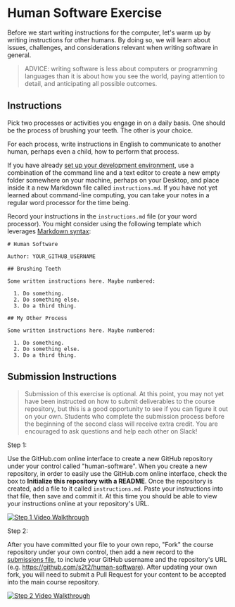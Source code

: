 # Human Software Exercise

Before we start writing instructions for the computer, let's warm up by writing instructions for other humans. By doing so, we will learn about issues, challenges, and considerations relevant when writing software in general.

> ADVICE: writing software is less about computers or programming languages than it is about how you see the world, paying attention to detail, and anticipating all possible outcomes.

## Instructions

Pick two processes or activities you engage in on a daily basis. One should be the process of brushing your teeth. The other is your choice.

For each process, write instructions in English to communicate to another human, perhaps even a child, how to perform that process.

If you have already [set up your development environment](/exercises/dev-environment-setup/exercise.md), use a combination of the command line and a text editor to create a new empty folder somewhere on your machine, perhaps on your Desktop, and place inside it a new Markdown file called `instructions.md`. If you have not yet learned about command-line computing, you can take your notes in a regular word processor for the time being.

Record your instructions in the `instructions.md` file (or your word processor). You might consider using the following template which leverages [Markdown syntax](https://guides.github.com/pdfs/markdown-cheatsheet-online.pdf):

    # Human Software

    Author: YOUR_GITHUB_USERNAME

    ## Brushing Teeth

    Some written instructions here. Maybe numbered:

      1. Do something.
      2. Do something else.
      3. Do a third thing.

    ## My Other Process

    Some written instructions here. Maybe numbered:

      1. Do something.
      2. Do something else.
      3. Do a third thing.

## Submission Instructions

> Submission of this exercise is optional. At this point, you may not yet have been instructed on how to submit deliverables to the course repository, but this is a good opportunity to see if you can figure it out on your own. Students who complete the submission process before the beginning of the second class will receive extra credit. You are encouraged to ask questions and help each other on Slack!

Step 1:

Use the GitHub.com online interface to create a new GitHub repository under your control called "human-software". When you create a new repository, in order to easily use the GitHub.com online interface, check the box to **Initialize this repository with a README**. Once the repository is created, add a file to it called `instructions.md`. Paste your instructions into that file, then save and commit it. At this time you should be able to view your instructions online at your repository's URL.

[![Step 1 Video Walkthrough](img/submission-process-1-of-2.gif)](https://youtu.be/DT1d3vQ9kHM)


Step 2:

After you have committed your file to your own repo, "Fork" the course repository under your own control, then add a new record to the [submissions file](submissions.csv), to include your GitHub username and the repository's URL (e.g. https://github.com/s2t2/human-software). After updating your own fork, you will need to submit a Pull Request for your content to be accepted into the main course repository.


[![Step 2 Video Walkthrough](img/submission-process-2-of-2.gif)](https://youtu.be/TKEEwue1BV0)
